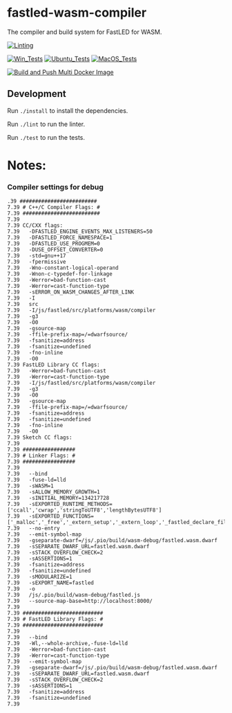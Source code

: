 # fastled-wasm-compiler

The compiler and build system for FastLED for WASM.

[![Linting](https://github.com/zackees/fastled-wasm-compiler/actions/workflows/lint.yml/badge.svg)](https://github.com/zackees/fastled-wasm-compiler/actions/workflows/lint.yml)

[![Win_Tests](https://github.com/zackees/fastled-wasm-compiler/actions/workflows/test_win.yml/badge.svg)](https://github.com/zackees/fastled-wasm-compiler/actions/workflows/test_win.yml)
[![Ubuntu_Tests](https://github.com/zackees/fastled-wasm-compiler/actions/workflows/test_ubuntu.yml/badge.svg)](https://github.com/zackees/fastled-wasm-compiler/actions/workflows/test_ubuntu.yml)
[![MacOS_Tests](https://github.com/zackees/fastled-wasm-compiler/actions/workflows/test_macos.yml/badge.svg)](https://github.com/zackees/fastled-wasm-compiler/actions/workflows/test_macos.yml)

[![Build and Push Multi Docker Image](https://github.com/zackees/fastled-wasm-compiler/actions/workflows/build_multi_docker_image.yml/badge.svg)](https://github.com/zackees/fastled-wasm-compiler/actions/workflows/build_multi_docker_image.yml)


## Development

Run `./install` to install the dependencies.

Run `./lint` to run the linter.

Run `./test` to run the tests.


# Notes:

### Compiler settings for debug

```
.39 #########################
7.39 # C++/C Compiler Flags: #
7.39 #########################
7.39
7.39 CC/CXX flags:
7.39   -DFASTLED_ENGINE_EVENTS_MAX_LISTENERS=50
7.39   -DFASTLED_FORCE_NAMESPACE=1
7.39   -DFASTLED_USE_PROGMEM=0
7.39   -DUSE_OFFSET_CONVERTER=0
7.39   -std=gnu++17
7.39   -fpermissive
7.39   -Wno-constant-logical-operand
7.39   -Wnon-c-typedef-for-linkage
7.39   -Werror=bad-function-cast
7.39   -Werror=cast-function-type
7.39   -sERROR_ON_WASM_CHANGES_AFTER_LINK
7.39   -I
7.39   src
7.39   -I/js/fastled/src/platforms/wasm/compiler
7.39   -g3
7.39   -O0
7.39   -gsource-map
7.39   -ffile-prefix-map=/=dwarfsource/
7.39   -fsanitize=address
7.39   -fsanitize=undefined
7.39   -fno-inline
7.39   -O0
7.39 FastLED Library CC flags:
7.39   -Werror=bad-function-cast
7.39   -Werror=cast-function-type
7.39   -I/js/fastled/src/platforms/wasm/compiler
7.39   -g3
7.39   -O0
7.39   -gsource-map
7.39   -ffile-prefix-map=/=dwarfsource/
7.39   -fsanitize=address
7.39   -fsanitize=undefined
7.39   -fno-inline
7.39   -O0
7.39 Sketch CC flags:
7.39
7.39 #################
7.39 # Linker Flags: #
7.39 #################
7.39
7.39   --bind
7.39   -fuse-ld=lld
7.39   -sWASM=1
7.39   -sALLOW_MEMORY_GROWTH=1
7.39   -sINITIAL_MEMORY=134217728
7.39   -sEXPORTED_RUNTIME_METHODS=['ccall','cwrap','stringToUTF8','lengthBytesUTF8']
7.39   -sEXPORTED_FUNCTIONS=['_malloc','_free','_extern_setup','_extern_loop','_fastled_declare_files']
7.39   --no-entry
7.39   --emit-symbol-map
7.39   -gseparate-dwarf=/js/.pio/build/wasm-debug/fastled.wasm.dwarf
7.39   -sSEPARATE_DWARF_URL=fastled.wasm.dwarf
7.39   -sSTACK_OVERFLOW_CHECK=2
7.39   -sASSERTIONS=1
7.39   -fsanitize=address
7.39   -fsanitize=undefined
7.39   -sMODULARIZE=1
7.39   -sEXPORT_NAME=fastled
7.39   -o
7.39   /js/.pio/build/wasm-debug/fastled.js
7.39   --source-map-base=http://localhost:8000/
7.39
7.39 ##########################
7.39 # FastLED Library Flags: #
7.39 ##########################
7.39
7.39   --bind
7.39   -Wl,--whole-archive,-fuse-ld=lld
7.39   -Werror=bad-function-cast
7.39   -Werror=cast-function-type
7.39   --emit-symbol-map
7.39   -gseparate-dwarf=/js/.pio/build/wasm-debug/fastled.wasm.dwarf
7.39   -sSEPARATE_DWARF_URL=fastled.wasm.dwarf
7.39   -sSTACK_OVERFLOW_CHECK=2
7.39   -sASSERTIONS=1
7.39   -fsanitize=address
7.39   -fsanitize=undefined
7.39
```